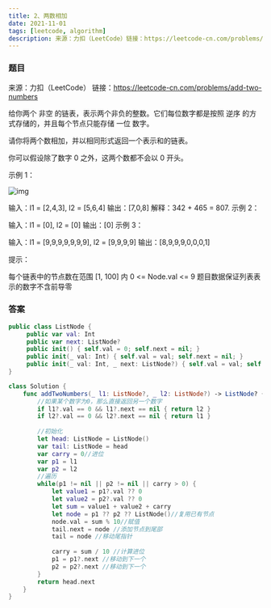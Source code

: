 ```yaml
---
title: 2、两数相加
date: 2021-11-01
tags: [leetcode, algorithm]
description: 来源：力扣（LeetCode）链接：https://leetcode-cn.com/problems/add-two-numbers
---
```


### 题目

来源：力扣（LeetCode）
链接：https://leetcode-cn.com/problems/add-two-numbers

给你两个 非空 的链表，表示两个非负的整数。它们每位数字都是按照 逆序 的方式存储的，并且每个节点只能存储 一位 数字。

请你将两个数相加，并以相同形式返回一个表示和的链表。

你可以假设除了数字 0 之外，这两个数都不会以 0 开头。

 

示例 1：

![img](https://assets.leetcode-cn.com/aliyun-lc-upload/uploads/2021/01/02/addtwonumber1.jpg)


输入：l1 = [2,4,3], l2 = [5,6,4]
输出：[7,0,8]
解释：342 + 465 = 807.
示例 2：

输入：l1 = [0], l2 = [0]
输出：[0]
示例 3：

输入：l1 = [9,9,9,9,9,9,9], l2 = [9,9,9,9]
输出：[8,9,9,9,0,0,0,1]


提示：

每个链表中的节点数在范围 [1, 100] 内
0 <= Node.val <= 9
题目数据保证列表表示的数字不含前导零

### 答案

```swift title="Solution.swift"
public class ListNode {
     public var val: Int
     public var next: ListNode?
     public init() { self.val = 0; self.next = nil; }
     public init(_ val: Int) { self.val = val; self.next = nil; }
     public init(_ val: Int, _ next: ListNode?) { self.val = val; self.next = next; }
}

class Solution {
    func addTwoNumbers(_ l1: ListNode?, _ l2: ListNode?) -> ListNode? {
        //如果某个数字为0，那么直接返回另一个数字
        if l1?.val == 0 && l1?.next == nil { return l2 }
        if l2?.val == 0 && l2?.next == nil { return l1 }
        
        //初始化
        let head: ListNode = ListNode()
        var tail: ListNode = head
        var carry = 0//进位
        var p1 = l1
        var p2 = l2
        //遍历
        while(p1 != nil || p2 != nil || carry > 0) {
            let value1 = p1?.val ?? 0
            let value2 = p2?.val ?? 0
            let sum = value1 + value2 + carry
            let node = p1 ?? p2 ?? ListNode()//复用已有节点
            node.val = sum % 10//赋值
            tail.next = node //添加节点到尾部
            tail = node //移动尾指针
                        
            carry = sum / 10 //计算进位
            p1 = p1?.next //移动到下一个
            p2 = p2?.next //移动到下一个
        }
        return head.next
    }
}
```



